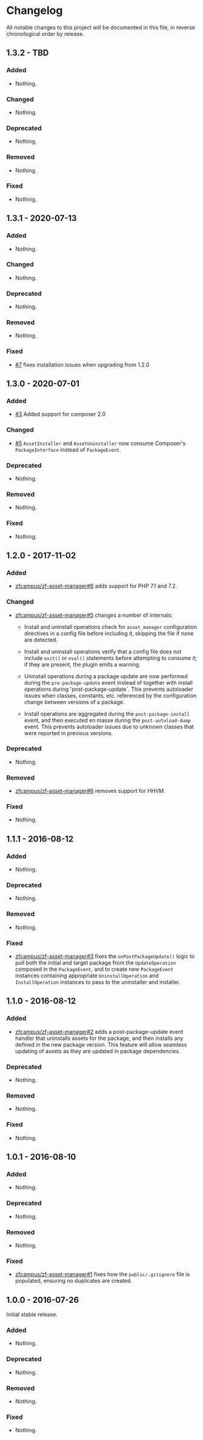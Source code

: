 # Changelog

All notable changes to this project will be documented in this file, in reverse chronological order by release.

## 1.3.2 - TBD

### Added

- Nothing.

### Changed

- Nothing.

### Deprecated

- Nothing.

### Removed

- Nothing.

### Fixed

- Nothing.

## 1.3.1 - 2020-07-13

### Added

- Nothing.

### Changed

- Nothing.

### Deprecated

- Nothing.

### Removed

- Nothing.

### Fixed

- [#7](https://github.com/laminas-api-tools/api-tools-asset-manager/pull/7) fixes installation issues when upgrading from 1.2.0

## 1.3.0 - 2020-07-01

### Added

- [#3](https://github.com/laminas-api-tools/api-tools-asset-manager/pull/3) Added support for composer 2.0

### Changed

- [#5](https://github.com/laminas-api-tools/api-tools-asset-manager/pull/5) `AssetInstaller` and `AssetUninstaller` now consume Composer's `PackageInterface` instead of `PackageEvent`.

### Deprecated

- Nothing.

### Removed

- Nothing.

### Fixed

- Nothing.

## 1.2.0 - 2017-11-02

### Added

- [zfcampus/zf-asset-manager#6](https://github.com/zfcampus/zf-asset-manager/pull/6) adds support for
  PHP 7.1 and 7.2.

### Changed

- [zfcampus/zf-asset-manager#5](https://github.com/zfcampus/zf-asset-manager/pull/5) changes a number of
  internals:

  - Install and uninstall operations check for `asset_manager` configuration
    directives in a config file before including it, skipping the file if none
    are detected.

  - Install and uninstall operations verify that a config file does not include
    `exit()` or `eval()` statements before attempting to consume it; if they are
    present, the plugin emits a warning.

  - Uninstall operations during a package update are now performed during the
    `pre-package-update` event instead of together with install operations
    during 'post-package-update`. This prevents autoloader issues when classes,
    constants, etc. referenced by the configuration change between versions of a
    package.

  - Install operations are aggregated during the `post-package-install` event,
    and then executed en masse during the `post-autoload-dump` event. This
    prevents autoloader issues due to unknown classes that were reported
    in previous versions.

### Deprecated

- Nothing.

### Removed

- [zfcampus/zf-asset-manager#6](https://github.com/zfcampus/zf-asset-manager/pull/6) removes support for
  HHVM.

### Fixed

- Nothing.

## 1.1.1 - 2016-08-12

### Added

- Nothing.

### Deprecated

- Nothing.

### Removed

- Nothing.

### Fixed

- [zfcampus/zf-asset-manager#3](https://github.com/zfcampus/zf-asset-manager/pull/3) fixes the
  `onPostPackageUpdate()` logic to pull both the initial and target package from
  the `UpdateOperation` composed in the `PackageEvent`, and to create
  new `PackageEvent` instances containing appropriate `UninstallOperation` and
  `InstallOperation` instances to pass to the uninstaller and installer.

## 1.1.0 - 2016-08-12

### Added

- [zfcampus/zf-asset-manager#2](https://github.com/zfcampus/zf-asset-manager/pull/2) adds a
  post-package-update event handler that uninstalls assets for the package, and
  then installs any defined in the new package version. This feature will allow
  seamless updating of assets as they are updated in package dependencies.

### Deprecated

- Nothing.

### Removed

- Nothing.

### Fixed

- Nothing.

## 1.0.1 - 2016-08-10

### Added

- Nothing.

### Deprecated

- Nothing.

### Removed

- Nothing.

### Fixed

- [zfcampus/zf-asset-manager#1](https://github.com/zfcampus/zf-asset-manager/pull/1) fixes how the
  `public/.gitignore` file is populated, ensuring no duplicates are created.

## 1.0.0 - 2016-07-26

Initial stable release.

### Added

- Nothing.

### Deprecated

- Nothing.

### Removed

- Nothing.

### Fixed

- Nothing.
